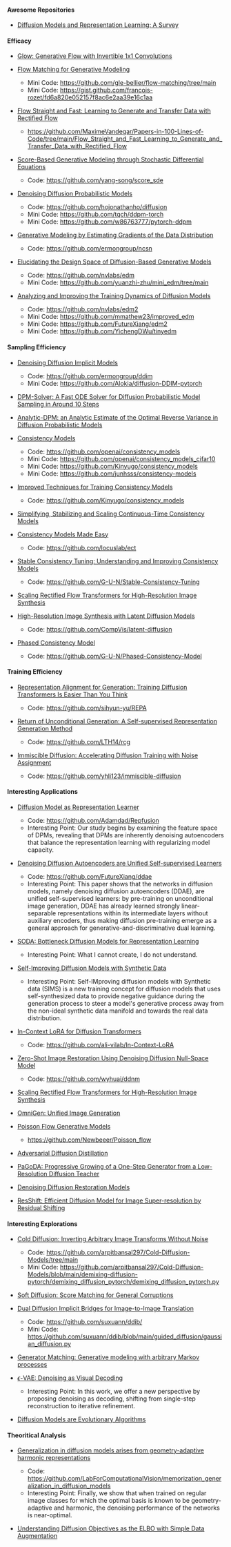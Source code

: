 #### Awesome Repositories
- [Diffusion Models and Representation Learning: A Survey](https://github.com/dongzhuoyao/Diffusion-Representation-Learning-Survey-Taxonomy)


#### Efficacy

- [Glow: Generative Flow with Invertible 1x1 Convolutions](https://arxiv.org/abs/1807.03039)

- [Flow Matching for Generative Modeling](https://arxiv.org/abs/2210.02747v2)
  - Mini Code: https://github.com/gle-bellier/flow-matching/tree/main
  - Mini Code: https://gist.github.com/francois-rozet/fd6a820e052157f8ac6e2aa39e16c1aa

- [Flow Straight and Fast: Learning to Generate and Transfer Data with Rectified Flow](https://arxiv.org/abs/2209.03003)
  - https://github.com/MaximeVandegar/Papers-in-100-Lines-of-Code/tree/main/Flow_Straight_and_Fast_Learning_to_Generate_and_Transfer_Data_with_Rectified_Flow

- [Score-Based Generative Modeling through Stochastic Differential Equations](https://arxiv.org/abs/2011.13456)
  - Code: https://github.com/yang-song/score_sde

- [Denoising Diffusion Probabilistic Models](https://arxiv.org/abs/2006.11239)
  - Code: https://github.com/hojonathanho/diffusion
  - Mini Code: https://github.com/tqch/ddpm-torch
  - Mini Code: https://github.com/w86763777/pytorch-ddpm

- [Generative Modeling by Estimating Gradients of the Data Distribution](https://arxiv.org/abs/1907.05600)
  - Code: https://github.com/ermongroup/ncsn

- [Elucidating the Design Space of Diffusion-Based Generative Models](https://arxiv.org/abs/2206.00364)
  - Code: https://github.com/nvlabs/edm
  - Mini Code: https://github.com/yuanzhi-zhu/mini_edm/tree/main

- [Analyzing and Improving the Training Dynamics of Diffusion Models](https://arxiv.org/abs/2312.02696)
  - Code: https://github.com/nvlabs/edm2
  - Mini Code: https://github.com/mmathew23/improved_edm
  - Mini Code: https://github.com/FutureXiang/edm2
  - Mini Code: https://github.com/YichengDWu/tinyedm


#### Sampling Efficiency

- [Denoising Diffusion Implicit Models](https://arxiv.org/abs/2010.02502)
  - Code: https://github.com/ermongroup/ddim
  - Mini Code: https://github.com/Alokia/diffusion-DDIM-pytorch

- [DPM-Solver: A Fast ODE Solver for Diffusion Probabilistic Model Sampling in Around 10 Steps](https://arxiv.org/abs/2206.00927)

- [Analytic-DPM: an Analytic Estimate of the Optimal Reverse Variance in Diffusion Probabilistic Models](https://arxiv.org/abs/2201.06503)

- [Consistency Models](https://arxiv.org/abs/2303.01469)
  - Code: https://github.com/openai/consistency_models
  - Mini Code: https://github.com/openai/consistency_models_cifar10
  - Mini Code: https://github.com/Kinyugo/consistency_models
  - Mini Code: https://github.com/junhsss/consistency-models

- [Improved Techniques for Training Consistency Models](https://arxiv.org/abs/2310.14189)
  - Code: https://github.com/Kinyugo/consistency_models

- [Simplifying, Stabilizing and Scaling Continuous-Time Consistency Models](https://arxiv.org/abs/2410.11081)

- [Consistency Models Made Easy](https://arxiv.org/abs/2406.14548)
  - Code: https://github.com/locuslab/ect

- [Stable Consistency Tuning: Understanding and Improving Consistency Models](https://arxiv.org/abs/2410.18958)
  - Code: https://github.com/G-U-N/Stable-Consistency-Tuning

- [Scaling Rectified Flow Transformers for High-Resolution Image Synthesis](https://arxiv.org/abs/2403.03206)

- [High-Resolution Image Synthesis with Latent Diffusion Models](https://arxiv.org/abs/2112.10752)
  - Code: https://github.com/CompVis/latent-diffusion

- [Phased Consistency Model](https://arxiv.org/abs/2405.18407)
  - Code: https://github.com/G-U-N/Phased-Consistency-Model


#### Training Efficiency

- [Representation Alignment for Generation: Training Diffusion Transformers Is Easier Than You Think](https://arxiv.org/abs/2410.06940)
  - Code: https://github.com/sihyun-yu/REPA


- [Return of Unconditional Generation: A Self-supervised Representation Generation Method](https://arxiv.org/abs/2312.03701)
  - Code: https://github.com/LTH14/rcg

- [Immiscible Diffusion: Accelerating Diffusion Training with Noise Assignment](https://arxiv.org/abs/2406.12303)
  - Code: https://github.com/yhli123/immiscible-diffusion

#### Interesting Applications

- [Diffusion Model as Representation Learner](https://arxiv.org/abs/2308.10916)
  - Code: https://github.com/Adamdad/Repfusion
  - Interesting Point: Our study begins by examining the feature space of DPMs, revealing that DPMs are inherently denoising autoencoders that balance the representation learning with regularizing model capacity.

- [Denoising Diffusion Autoencoders are Unified Self-supervised Learners](https://arxiv.org/abs/2303.09769)
  - Code: https://github.com/FutureXiang/ddae
  - Interesting Point: This paper shows that the networks in diffusion models, namely denoising diffusion autoencoders (DDAE), are unified self-supervised learners: by pre-training on unconditional image generation, DDAE has already learned strongly linear-separable representations within its intermediate layers without auxiliary encoders, thus making diffusion pre-training emerge as a general approach for generative-and-discriminative dual learning.

- [SODA: Bottleneck Diffusion Models for Representation Learning](https://arxiv.org/abs/2311.17901)
  - Interesting Point: What I cannot create, I do not understand.

- [Self-Improving Diffusion Models with Synthetic Data](https://arxiv.org/abs/2408.16333v1)
  - Interesting Point: Self-IMproving diffusion models with Synthetic data (SIMS) is a new training concept for diffusion models that uses self-synthesized data to provide negative guidance during the generation process to steer a model's generative process away from the non-ideal synthetic data manifold and towards the real data distribution.

- [In-Context LoRA for Diffusion Transformers](https://arxiv.org/abs/2410.23775v3)
  - Code: https://github.com/ali-vilab/In-Context-LoRA


- [Zero-Shot Image Restoration Using Denoising Diffusion Null-Space Model](https://arxiv.org/abs/2212.00490v2)
  - Code: https://github.com/wyhuai/ddnm

- [Scaling Rectified Flow Transformers for High-Resolution Image Synthesis](https://arxiv.org/abs/2403.03206)


- [OmniGen: Unified Image Generation](https://arxiv.org/abs/2409.11340v1)

- [Poisson Flow Generative Models](https://arxiv.org/abs/2209.11178)
  - https://github.com/Newbeeer/Poisson_flow

- [Adversarial Diffusion Distillation](https://arxiv.org/abs/2311.17042)

- [PaGoDA: Progressive Growing of a One-Step Generator from a Low-Resolution Diffusion Teacher](https://arxiv.org/abs/2405.14822v1)

- [Denoising Diffusion Restoration Models](https://arxiv.org/abs/2201.11793)

- [ResShift: Efficient Diffusion Model for Image Super-resolution by Residual Shifting](https://arxiv.org/abs/2307.12348)


#### Interesting Explorations


- [Cold Diffusion: Inverting Arbitrary Image Transforms Without Noise](https://arxiv.org/abs/2208.09392)
  - Code: https://github.com/arpitbansal297/Cold-Diffusion-Models/tree/main
  - Mini Code: https://github.com/arpitbansal297/Cold-Diffusion-Models/blob/main/demixing-diffusion-pytorch/demixing_diffusion_pytorch/demixing_diffusion_pytorch.py

- [Soft Diffusion: Score Matching for General Corruptions](https://arxiv.org/abs/2209.05442)

- [Dual Diffusion Implicit Bridges for Image-to-Image Translation](https://arxiv.org/abs/2203.08382)
  - Code: https://github.com/suxuann/ddib/
  - Mini Code: https://github.com/suxuann/ddib/blob/main/guided_diffusion/gaussian_diffusion.py


- [Generator Matching: Generative modeling with arbitrary Markov processes](https://arxiv.org/abs/2410.20587)


- [$\epsilon$-VAE: Denoising as Visual Decoding](https://arxiv.org/abs/2410.04081)
  - Interesting Point: In this work, we offer a new perspective by proposing denoising as decoding, shifting from single-step reconstruction to iterative refinement.

- [Diffusion Models are Evolutionary Algorithms](https://arxiv.org/abs/2410.02543v2)


#### Theoritical Analysis

- [Generalization in diffusion models arises from geometry-adaptive harmonic representations](https://arxiv.org/abs/2310.02557)
  - Code: https://github.com/LabForComputationalVision/memorization_generalization_in_diffusion_models
  - Interesting Point: Finally, we show that when trained on regular image classes for which the optimal basis is known to be geometry-adaptive and harmonic, the denoising performance of the networks is near-optimal.

- [Understanding Diffusion Objectives as the ELBO with Simple Data Augmentation](https://arxiv.org/abs/2303.00848)